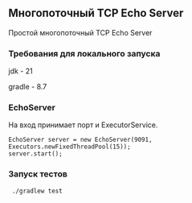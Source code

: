 ## Многопоточный TCP Echo Server
Простой многопоточный TCP Echo Server

### Требования для локального запуска
jdk - 21

gradle - 8.7

### EchoServer
На вход принимает порт и ExecutorService.
```
EchoServer server = new EchoServer(9091, Executors.newFixedThreadPool(15));
server.start();
```

### Запуск тестов
``` ./gradlew test```
